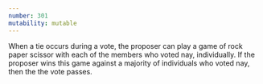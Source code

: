 ```yaml
---
number: 301
mutability: mutable
---
```


When a tie occurs during a vote, the proposer can play a game of rock paper scissor with each of the members who voted nay, individually.
If the proposer wins this game against a majority of individuals who voted nay, then the the vote passes.
